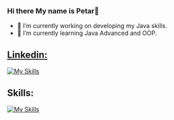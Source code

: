 ### Hi there My name is Petar👋

- 🔭 I’m currently working on developing my Java skills.
- 🌱 I’m currently learning Java Advanced and OOP.
<!--
**PetarGPetrov/PetarGPetrov** is a ✨ _special_ ✨ repository because its `README.md` (this file) appears on your GitHub profile.

Here are some ideas to get you started:

- 🔭 I’m currently working on ...
- 🌱 I’m currently learning ...
- 👯 I’m looking to collaborate on ...
- 🤔 I’m looking for help with ...
- 💬 Ask me about ...
- 📫 How to reach me: ...
- 😄 Pronouns: ...
- ⚡ Fun fact: ...
-->
## [Linkedin:](https://www.linkedin.com/in/petar-petrov-97a64923a/)
[![My Skills](https://skillicons.dev/icons?i=linkedin&perline=)](https://skillicons.dev)



## Skills: 
[![My Skills](https://skillicons.dev/icons?i=java,vscode,idea,github)](https://skillicons.dev)
